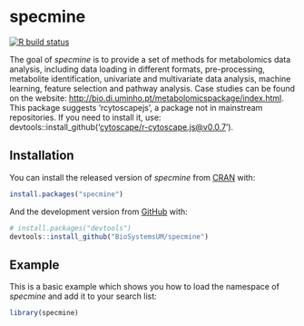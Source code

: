 
<!-- README.md is generated from README.Rmd. Please edit that file -->

# specmine

<!-- badges: start -->

[![R build
status](https://github.com/BioSystemsUM/specmine/workflows/R-CMD-check/badge.svg)](https://github.com/BioSystemsUM/specmine/actions)
<!-- badges: end -->

The goal of *specmine* is to provide a set of methods for metabolomics
data analysis, including data loading in different formats,
pre-processing, metabolite identification, univariate and multivariate
data analysis, machine learning, feature selection and pathway analysis.
Case studies can be found on the website:
<http://bio.di.uminho.pt/metabolomicspackage/index.html>. This package
suggests ‘rcytoscapejs’, a package not in mainstream repositories. If
you need to install it, use:
devtools::install\_github(‘<cytoscape/r-cytoscape.js@v0.0.7>’).

## Installation

You can install the released version of *specmine* from
[CRAN](https://CRAN.R-project.org) with:

``` r
install.packages("specmine")
```

And the development version from [GitHub](https://github.com/) with:

``` r
# install.packages("devtools")
devtools::install_github("BioSystemsUM/specmine")
```

## Example

This is a basic example which shows you how to load the namespace of
*specmine* and add it to your search list:

``` r
library(specmine)
```
